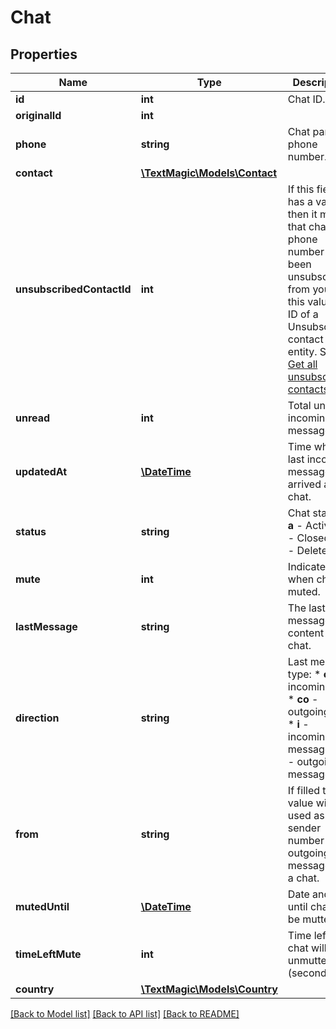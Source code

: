 # Chat

## Properties
Name | Type | Description | Notes
------------ | ------------- | ------------- | -------------
**id** | **int** | Chat ID. | 
**originalId** | **int** |  | 
**phone** | **string** | Chat partner phone number. | 
**contact** | [**\TextMagic\Models\Contact**](Contact.md) |  | 
**unsubscribedContactId** | **int** | If this field has a value then it means that chat phone number has been unsubscribed from you and this value is a ID of a Unsubscribed contact entity. See [Get all unsubscribed contacts](http://docs.textmagictesting.com/#operation/getUnsubscribers). | 
**unread** | **int** | Total unread incoming messages. | 
**updatedAt** | [**\DateTime**](\DateTime.md) | Time when last incoming message arrived at this chat. | 
**status** | **string** | Chat status:   * **a** - Active   * **c** - Closed   * **d** - Deleted | 
**mute** | **int** | Indicates when chat is muted. | 
**lastMessage** | **string** | The last message content of a chat. | 
**direction** | **string** | Last message type: * **ci** - incoming call * **co** - outgoing call * **i** - incoming message * **o** - outgoing message | 
**from** | **string** | If filled then value will be used as a sender number for all outgoing messages of a chat. | 
**mutedUntil** | [**\DateTime**](\DateTime.md) | Date and time until chat will be mutted. | 
**timeLeftMute** | **int** | Time left till chat will be unmutted (seconds). | 
**country** | [**\TextMagic\Models\Country**](Country.md) |  | 

[[Back to Model list]](../README.md#documentation-for-models) [[Back to API list]](../README.md#documentation-for-api-endpoints) [[Back to README]](../README.md)


